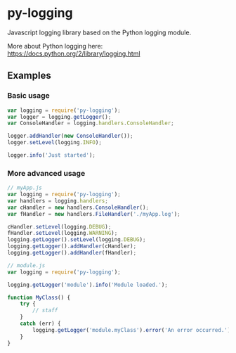 # py-logging
Javascript logging library based on the Python logging module.

More about Python logging here: https://docs.python.org/2/library/logging.html

## Examples

### Basic usage

```javascript
var logging = require('py-logging');
var logger = logging.getLogger();
var ConsoleHandler = logging.handlers.ConsoleHandler;

logger.addHandler(new ConsoleHandler());
logger.setLevel(logging.INFO);

logger.info('Just started');
```

### More advanced usage

```javascript
// myApp.js
var logging = require('py-logging');
var handlers = logging.handlers;
var cHandler = new handlers.ConsoleHandler();
var fHandler = new handlers.FileHandler('./myApp.log');

cHandler.setLevel(logging.DEBUG);
fHandler.setLevel(logging.WARNING);
logging.getLogger().setLevel(logging.DEBUG);
logging.getLogger().addHandler(cHandler);
logging.getLogger().addHandler(fHandler);
```
```javascript
// module.js
var logging = require('py-logging');

logging.getLogger('module').info('Module loaded.');

function MyClass() {
	try {
		// staff
	}
	catch (err) {
		logging.getLogger('module.myClass').error('An error occurred.');
	}
}

```
